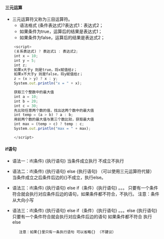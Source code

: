 #### 三元运算
- 三元运算符又称为三目运算符。      
	 - 语法格式   (条件表达式)?表达式1：表达式2；
	 - 如果条件为true，运算后的结果是表达式1；
	 - 如果条件为false，运算后的结果是表达式2；

```js
	<script>
	(关系表达式) ? 表达式1 : 表达式2;
	int x = 10;
	int y = 5;
	int z;
	如果x大于y 则是true，将x赋值给z；
	如果x不大于y 则是false，将y赋值给z；
	z = (x > y) ? x : y;
	System.out.println("x = " + x);

	获取三个整数中的最大值
	int a = 10;
	int b = 20;
	int c = 30;
	先比较任意两个数的值，找出这两个数中的最大值
	int temp = (a > b) ? a : b;
	用前两个数的最大值与第三个数比较，获取最大值
	int max = (temp > c) ? temp : c;
	System.out.println("max = " + max);

	</script>
```


#### if语句
- 语法一：if(条件) {执行语句}
当条件成立执行 不成立不执行
- 语法二：if(条件) {执行语句} else {执行语句} （可以使用三元运算符代替）
当条件成立之后条件后边的{}不成立，执行else。
- 语法三：if(条件) {执行语句} else if（条件）{执行语句} 。。。
只要有一个条件符合就会执行对应条件后边的语句，如果条件都不符合，不执行。
注意：条件从大向小写
- 语法三：if(条件) {执行语句} else if（条件）{执行语句} 。。。else {执行语句}
只要有一个条件符合就会执行对应条件后边的语句   如果条件都不符合 执行else

         注意：如果{}里只有一条执行语句 可以省略{} （不建议）